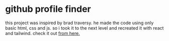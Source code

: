 # github profile finder

this project was inspired by brad traversy. he made the code using only basic html, css and js. so i took it to the next level and recreated it with react and tailwind. check it out [from here.](https://github-profiles-sage.vercel.app/)